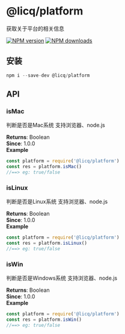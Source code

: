 # @licq/platform

获取关于平台的相关信息

[![NPM version][npm-image]][npm-url] [![NPM downloads][download-image]][download-url]

[npm-image]: http://img.shields.io/npm/v/@licq/platform.svg?style=flat-square
[npm-url]: http://npmjs.org/package/@licq/platform
[download-image]: https://img.shields.io/npm/dm/@licq/platform.svg?style=flat-square
[download-url]: https://npmjs.org/package/@licq/platform

## 安装

```js
npm i --save-dev @licq/platform
```

## API


### isMac 

判断是否是Mac系统 支持浏览器、node.js


**Returns**: Boolean  
**Since**: 1.0.0  
**Example**  
```js
const platform = require('@licq/platform')
const res = platform.isMac()
//==> eg: true/false
```
### isLinux 

判断是否是Linux系统 支持浏览器、node.js


**Returns**: Boolean  
**Since**: 1.0.0  
**Example**  
```js
const platform = require('@licq/platform')
const res = platform.isLinux()
//==> eg: true/false
```
### isWin 

判断是否是Windows系统 支持浏览器、node.js


**Returns**: Boolean  
**Since**: 1.0.0  
**Example**  
```js
const platform = require('@licq/platform')
const res = platform.isWin()
//==> eg: true/false
```

